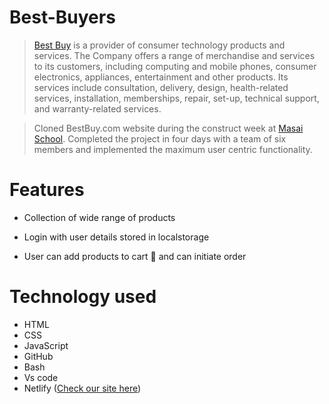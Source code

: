 # Best-Buyers

> [Best Buy](https://www.bestbuy.com/) is a provider of consumer technology products and services. The Company offers a range of merchandise and services to its customers, including computing and mobile phones, consumer electronics, appliances, entertainment and other products. Its services include consultation, delivery, design, health-related services, installation, memberships, repair, set-up, technical support, and warranty-related services.

> Cloned BestBuy.com website during the construct week at [Masai School](masaischool.com). Completed the project in four days with a team of six members and implemented the maximum user centric functionality.

# Features

- Collection of wide range of products 

- Login with user details stored in localstorage

- User can add products to cart 🛒 and can initiate order

# Technology used 

- HTML
- CSS
- JavaScript
- GitHub
- Bash
- Vs code
- Netlify ([Check our site here](http://bestbuy-in.netlify.com/))

